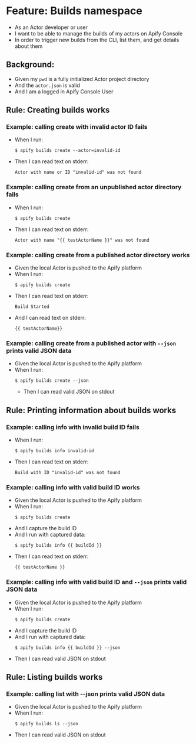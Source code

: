 # Feature: Builds namespace

- As an Actor developer or user
- I want to be able to manage the builds of my actors on Apify Console
- In order to trigger new builds from the CLI, list them, and get details about them

## Background:

- Given my `pwd` is a fully initialized Actor project directory
- And the `actor.json` is valid
- And I am a logged in Apify Console User

## Rule: Creating builds works

### Example: calling create with invalid actor ID fails

- When I run:
  ```
  $ apify builds create --actor=invalid-id
  ```
- Then I can read text on stderr:
  ```
  Actor with name or ID "invalid-id" was not found
  ```

### Example: calling create from an unpublished actor directory fails

- When I run:
  ```
  $ apify builds create
  ```
- Then I can read text on stderr:
  ```
  Actor with name "{{ testActorName }}" was not found
  ```

### Example: calling create from a published actor directory works

- Given the local Actor is pushed to the Apify platform
- When I run:
  ```
  $ apify builds create
  ```
- Then I can read text on stderr:
  ```
  Build Started
  ```
- And I can read text on stderr:
  ```
  {{ testActorName}}
  ```

### Example: calling create from a published actor with `--json` prints valid JSON data

- Given the local Actor is pushed to the Apify platform
- When I run:
  ```
  $ apify builds create --json
  ```
  - Then I can read valid JSON on stdout

## Rule: Printing information about builds works

### Example: calling info with invalid build ID fails

- When I run:
  ```
  $ apify builds info invalid-id
  ```
- Then I can read text on stderr:
  ```
  Build with ID "invalid-id" was not found
  ```

### Example: calling info with valid build ID works

- Given the local Actor is pushed to the Apify platform
- When I run:
  ```
  $ apify builds create
  ```
- And I capture the build ID
- And I run with captured data:
  ```
  $ apify builds info {{ buildId }}
  ```
- Then I can read text on stderr:
  ```
  {{ testActorName }}
  ```

### Example: calling info with valid build ID and `--json` prints valid JSON data

- Given the local Actor is pushed to the Apify platform
- When I run:
  ```
  $ apify builds create
  ```
- And I capture the build ID
- And I run with captured data:
  ```
  $ apify builds info {{ buildId }} --json
  ```
- Then I can read valid JSON on stdout

## Rule: Listing builds works

<!-- TODO table testing? -->

### Example: calling list with --json prints valid JSON data

- Given the local Actor is pushed to the Apify platform
- When I run:
  ```
  $ apify builds ls --json
  ```
- Then I can read valid JSON on stdout

<!-- TODO: We should test builds log, but that's gonna be annoying, so for now leave it as is -->
